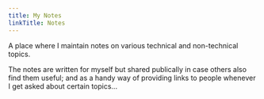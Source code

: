 ```yaml
---
title: My Notes
linkTitle: Notes
---
```


A place where I maintain notes on various technical and non-technical topics.

The notes are written for myself but shared publically in case others also find them useful;
and as a handy way of providing links to people whenever I get asked about certain topics...
